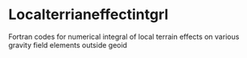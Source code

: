 # Localterrianeffectintgrl
Fortran codes for numerical integral of local terrain effects on various gravity field elements outside geoid
